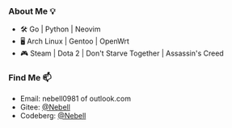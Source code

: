 ### About Me 💡

- 🛠️ Go | Python | Neovim
- 🖥️ Arch Linux | Gentoo | OpenWrt
- 🎮 Steam | Dota 2 | Don't Starve Together | Assassin's Creed

### Find Me 📫

+ Email: nebell0981 of outlook.com
+ Gitee: [@Nebell](https://gitee.com/nebell)
+ Codeberg: [@Nebell](https://codeberg.org/nebell)

